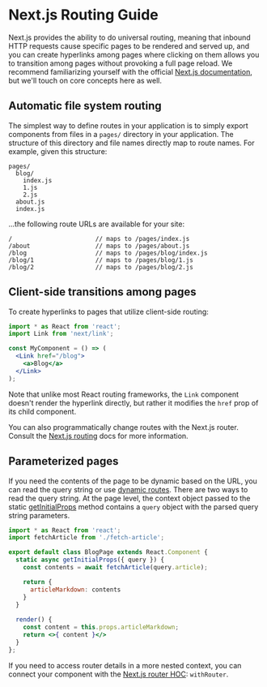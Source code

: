 # Next.js Routing Guide

Next.js provides the ability to do universal routing, meaning that inbound HTTP
requests cause specific pages to be rendered and served up, and you can create
hyperlinks among pages where clicking on them allows you to transition among
pages without provoking a full page reload. We recommend familiarizing yourself
with the official [Next.js documentation], but we'll touch on core concepts here
as well.

## Automatic file system routing

The simplest way to define routes in your application is to simply export
components from files in a `pages/` directory in your application. The structure
of this directory and file names directly map to route names. For example, given
this structure:

```text
pages/
  blog/
    index.js
    1.js
    2.js
  about.js
  index.js
```

...the following route URLs are available for your site:

```text
/                       // maps to /pages/index.js
/about                  // maps to /pages/about.js
/blog                   // maps to /pages/blog/index.js
/blog/1                 // maps to /pages/blog/1.js
/blog/2                 // maps to /pages/blog/2.js
```

## Client-side transitions among pages

To create hyperlinks to pages that utilize client-side routing:

```jsx
import * as React from 'react';
import Link from 'next/link';

const MyComponent = () => (
  <Link href="/blog">
    <a>Blog</a>
  </Link>
);
```

Note that unlike most React routing frameworks, the `Link` component doesn't
render the hyperlink directly, but rather it modifies the `href` prop of its
child component.

You can also programmatically change routes with the Next.js router. Consult
the [Next.js routing] docs for more information.

## Parameterized pages

If you need the contents of the page to be dynamic based on the URL, you can read the query string or use [dynamic routes](https://nextjs.org/docs/routing/dynamic-routes). There are two ways to read the query string. At the page level, the context object passed to the static [getInitialProps] method contains a `query` object with the parsed query string parameters.

```jsx
import * as React from 'react';
import fetchArticle from './fetch-article';

export default class BlogPage extends React.Component {
  static async getInitialProps({ query }) {
    const contents = await fetchArticle(query.article);

    return {
      articleMarkdown: contents
    }
  }
  
  render() {
    const content = this.props.articleMarkdown;
    return <>{ content }</>
  }
};
```

If you need to access router details in a more nested context, you can connect
your component with the [Next.js router HOC]: `withRouter`.

<!-- LINKS -->

[getInitialProps]:https://github.com/zeit/next.js#fetching-data-and-component-lifecycle
[Next.js documentation]:https://github.com/zeit/next.js
[Next.js routing]:https://github.com/zeit/next.js#routing
[Next.js router HOC]:https://github.com/zeit/next.js#using-a-higher-order-component
